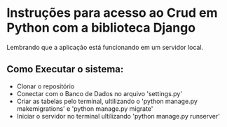 # Instruções para acesso ao Crud em Python com a biblioteca Django

Lembrando que a aplicação está funcionando em um servidor local.

## Como Executar o sistema: 

- Clonar o repositório
- Conectar com o Banco de Dados no arquivo 'settings.py'
- Criar as tabelas pelo terminal, ultilizando o 'python manage.py makemigrations' e 'python manage.py migrate'
- Iniciar o servidor no terminal ultilizando 'python manage.py runserver'

